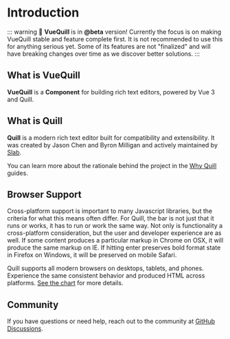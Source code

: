 # Introduction

<div class="replaceable-area">

::: warning
🚀 **VueQuill** is in **@beta** version! Currently the focus is on making VueQuill stable and feature complete first. It is not recommended to use this for anything serious yet. Some of its features are not "finalized" and will have breaking changes over time as we discover better solutions.
:::

</div>

## What is VueQuill

**VueQuill** is a **Component** for building rich text editors, powered by Vue 3 and Quill.

## What is Quill

**Quill** is a modern rich text editor built for compatibility and extensibility. It was created by Jason Chen and Byron Milligan and actively maintained by [Slab](https://slab.com/).

You can learn more about the rationale behind the project in the [Why Quill](https://quilljs.com/guides/why-quill/) guides.

## Browser Support

Cross-platform support is important to many Javascript libraries, but the criteria for what this means often differ. For Quill, the bar is not just that it runs or works, it has to run or work the same way. Not only is functionality a cross-platform consideration, but the user and developer experience are as well. If some content produces a particular markup in Chrome on OSX, it will produce the same markup on IE. If hitting enter preserves bold format state in Firefox on Windows, it will be preserved on mobile Safari.

Quill supports all modern browsers on desktops, tablets, and phones. Experience the same consistent behavior and produced HTML across platforms. [See the chart](https://github.com/quilljs/quill/#readme) for more details.

## Community

If you have questions or need help, reach out to the community at [GitHub Discussions](https://github.com/babu-ch/vue-quill/discussions).

<!-- TextReplacer used to replace text after component mounted -->
<ClientOnly>
  <TextReplacer 
    container=".replaceable-area"
    pattern="@beta"
    prefix="@"
    :replacement="latestReleaseVersion"
  ></TextReplacer>
</ClientOnly>

<script setup>
  import { onMounted, ref } from 'vue'
  import TextReplacer from '../../components/TextReplacer.vue'
  import { getLatestReleaseVersion } from '../../utils/github-api.ts'

  const latestReleaseVersion = ref('')
  onMounted(async () => {
    latestReleaseVersion.value = await getLatestReleaseVersion('vueup', 'vue-quill').then(data => data)
  })
</script>
